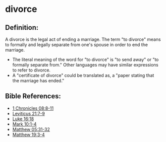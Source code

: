 # divorce #

## Definition: ##

A divorce is the legal act of ending a marriage. The term "to divorce" means to formally and legally separate from one's spouse in order to end the marriage.

* The literal meaning of the word for "to divorce" is "to send away" or "to formally separate from." Other languages may have similar expressions to refer to divorce.
* A "certificate of divorce" could be translated as, a "paper stating that the marriage has ended."

## Bible References: ##

* [1 Chronicles 08:8-11](https://door43.org/en/bible/notes/1ch/08/08)
* [Leviticus 21:7-9](https://door43.org/en/bible/notes/lev/21/07)
* [Luke 16:18](https://door43.org/en/bible/notes/luk/16/18)
* [Mark 10:1-4](https://door43.org/en/bible/notes/mrk/10/01)
* [Matthew 05:31-32](https://door43.org/en/bible/notes/mat/05/31)
* [Matthew 19:3-4](https://door43.org/en/bible/notes/mat/19/03)
